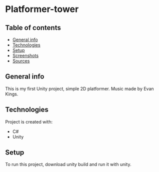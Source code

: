 # Platformer-tower

## Table of contents
* [General info](#general-info)
* [Technologies](#technologies)
* [Setup](#setup)
* [Screenshots](#screenshots)
* [Sources](#sources)

## General info
This is my first Unity project, simple 2D platformer.
Music made by Evan Kings.
	
## Technologies
Project is created with:
* C#
* Unity 
	
## Setup
To run this project, download unity build and run it with unity.
